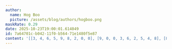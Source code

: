 ```yaml
---
author:
  name: Hog Boo
  picture: /assets/blog/authors/hogboo.png
maskRate: 0.29
date: 2025-10-23T19:00:01.614049
id: 7a64701c-b042-11f0-b564-71e1480f5e87
content: '[[3, 4, 6, 5, 9, 8, 2, 0, 0], [9, 0, 0, 3, 6, 2, 5, 4, 8], [8, 2, 5, 4, 0, 1, 3, 6, 9], [0, 5, 0, 0, 1, 4, 7, 8, 0], [4, 3, 0, 0, 8, 0, 1, 0, 0], [2, 1, 0, 7, 5, 3, 4, 9, 0], [5, 8, 0, 0, 0, 9, 6, 3, 7], [1, 6, 3, 8, 2, 7, 9, 0, 4], [7, 9, 0, 6, 3, 0, 8, 0, 2]]'
---
```

